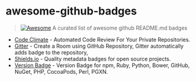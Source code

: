 # awesome-github-badges

> [![Awesome](https://cdn.rawgit.com/sindresorhus/awesome/d7305f38d29fed78fa85652e3a63e154dd8e8829/media/badge.svg)](https://github.com/sindresorhus/awesome) A curated list of awesome github README.md badges 

+ [Code Climate](https://codeclimate.com) - Automated Code Review For Your Private Repositories. 
+ [Gitter](https://gitter.im) - Create a Room using GitHub Repository, Gitter automatically adds badge to the repository,
+ [Shields.io](http://shields.io/) - Quality metadata badges for open source projects.
+ [Version Badge](https://badge.fury.io/) - Version Badge for npm, Ruby, Python, Bower, GitHub, NuGet, PHP, CocoaPods, Perl, PGXN.